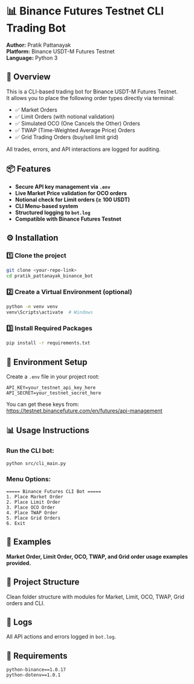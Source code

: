 
# 📊 Binance Futures Testnet CLI Trading Bot

**Author:** Pratik Pattanayak  
**Platform:** Binance USDT-M Futures Testnet  
**Language:** Python 3

## 📌 Overview

This is a CLI-based trading bot for Binance USDT-M Futures Testnet.  
It allows you to place the following order types directly via terminal:

- ✅ Market Orders
- ✅ Limit Orders (with notional validation)
- ✅ Simulated OCO (One Cancels the Other) Orders
- ✅ TWAP (Time-Weighted Average Price) Orders
- ✅ Grid Trading Orders (buy/sell limit grid)

All trades, errors, and API interactions are logged for auditing.

## 📦 Features

- **Secure API key management via `.env`**
- **Live Market Price validation for OCO orders**
- **Notional check for Limit orders (≥ 100 USDT)**
- **CLI Menu-based system**
- **Structured logging to `bot.log`**
- **Compatible with Binance Futures Testnet**

## ⚙️ Installation

### 1️⃣ Clone the project
```bash
git clone <your-repo-link>
cd pratik_pattanayak_binance_bot
```

### 2️⃣ Create a Virtual Environment (optional)
```bash
python -m venv venv
venv\Scripts\activate  # Windows
```

### 3️⃣ Install Required Packages
```bash
pip install -r requirements.txt
```

## 📑 Environment Setup

Create a `.env` file in your project root:

```
API_KEY=your_testnet_api_key_here
API_SECRET=your_testnet_secret_here
```

You can get these keys from:  
https://testnet.binancefuture.com/en/futures/api-management

## 📊 Usage Instructions

### Run the CLI bot:
```bash
python src/cli_main.py
```

### Menu Options:
```
===== Binance Futures CLI Bot =====
1. Place Market Order
2. Place Limit Order
3. Place OCO Order
4. Place TWAP Order
5. Place Grid Orders
6. Exit
```

## 📄 Examples

**Market Order, Limit Order, OCO, TWAP, and Grid order usage examples provided.**

## 📁 Project Structure

Clean folder structure with modules for Market, Limit, OCO, TWAP, Grid orders and CLI.

## 📝 Logs

All API actions and errors logged in `bot.log`.

## 📌 Requirements

```
python-binance==1.0.17
python-dotenv==1.0.1
```



